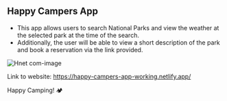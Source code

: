 ## Happy Campers App


- This app allows users to search National Parks and view the weather at the selected park at the time of the search.
- Additionally, the user will be able to view a short description of the park and book a reservation via the link provided. 




![Hnet com-image](https://user-images.githubusercontent.com/4775572/161877503-b9e80735-9a88-4068-8c6f-6e69d024adfd.gif)

Link to website: 
https://happy-campers-app-working.netlify.app/


Happy Camping! 🏕
